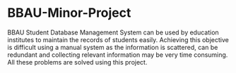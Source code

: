 # BBAU-Minor-Project
BBAU Student Database Management System can be used by education institutes to maintain the records of students easily. Achieving this objective is difficult using a manual system as the information is scattered, can be redundant and collecting relevant information may be very time consuming. All these problems are solved using this project.

